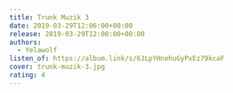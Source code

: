 ```yaml
---
title: Trunk Muzik 3
date: 2019-03-29T12:06:00+00:00
release: 2019-03-29T12:00:00+00:00
authors:
  - Yelawolf
listen_of: https://album.link/s/6JLpYHnehuGyPxEz79kcaF
cover: trunk-muzik-3.jpg
rating: 4
---
```

